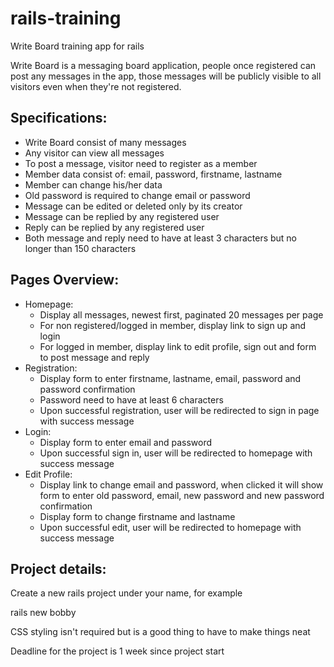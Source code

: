 rails-training
==============

Write Board training app for rails

Write Board is a messaging board application, people once registered can post any messages in the app, those messages will be publicly visible to all visitors even when they're not registered.

## Specifications:

* Write Board consist of many messages
* Any visitor can view all messages
* To post a message, visitor need to register as a member
* Member data consist of: email, password, firstname, lastname
* Member can change his/her data
* Old password is required to change email or password
* Message can be edited or deleted only by its creator
* Message can be replied by any registered user
* Reply can be replied by any registered user
* Both message and reply need to have at least 3 characters but no longer than 150 characters

## Pages Overview:

* Homepage:
  * Display all messages, newest first, paginated 20 messages per page
  * For non registered/logged in member, display link to sign up and login
  * For logged in member, display link to edit profile, sign out and form to post message and reply
* Registration:
  * Display form to enter firstname, lastname, email, password and password confirmation
  * Password need to have at least 6 characters
  * Upon successful registration, user will be redirected to sign in page with success message
* Login:
  * Display form to enter email and password
  * Upon successful sign in, user will be redirected to homepage with success message
* Edit Profile:
  * Display link to change email and password, when clicked it will show form to enter old password, email, new password and new password confirmation
  * Display form to change firstname and lastname
  * Upon successful edit, user will be redirected to homepage with success message

## Project details:

Create a new rails project under your name, for example
  
  rails new bobby

CSS styling isn't required but is a good thing to have to make things neat

Deadline for the project is 1 week since project start